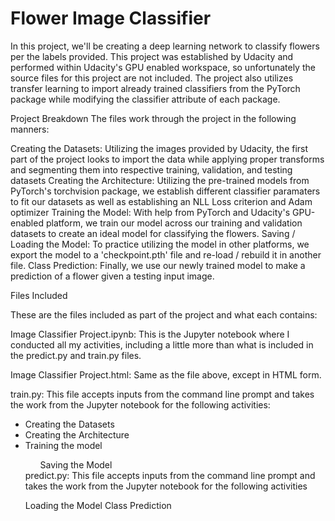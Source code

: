 
<h1>Flower Image Classifier</h1>
In this project, we'll be creating a deep learning network to classify flowers per the labels provided. This project was established by Udacity and performed within Udacity's GPU enabled workspace, so unfortunately the source files for this project are not included. The project also utilizes transfer learning to import already trained classifiers from the PyTorch package while modifying the classifier attribute of each package.

Project Breakdown
The files work through the project in the following manners:

Creating the Datasets: Utilizing the images provided by Udacity, the first part of the project looks to import the data while applying proper transforms and segmenting them into respective training, validation, and testing datasets
Creating the Architecture: Utilizing the pre-trained models from PyTorch's torchvision package, we establish different classifier paramaters to fit our datasets as well as establishing an NLL Loss criterion and Adam optimizer
Training the Model: With help from PyTorch and Udacity's GPU-enabled platform, we train our model across our training and validation datasets to create an ideal model for classifying the flowers.
Saving / Loading the Model: To practice utilizing the model in other platforms, we export the model to a 'checkpoint.pth' file and re-load / rebuild it in another file.
Class Prediction: Finally, we use our newly trained model to make a prediction of a flower given a testing input image.





Files Included

These are the files included as part of the project and what each contains:

Image Classifier Project.ipynb: This is the Jupyter notebook where I conducted all my activities, including a little more than what is included in the predict.py and train.py files.

Image Classifier Project.html: Same as the file above, except in HTML form.

train.py: This file accepts inputs from the command line prompt and takes the work from the Jupyter notebook for the following activities:
<ul>
<li>Creating the Datasets</li>

<li>Creating the Architecture</li>

<li>Training the model</li>

<ul>Saving the Model</li>
</ul>
predict.py: This file accepts inputs from the command line prompt and takes the work from the Jupyter notebook for the following activities

Loading the Model
Class Prediction
